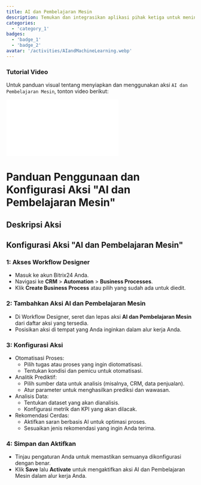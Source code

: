 ```yaml
---
title: AI dan Pembelajaran Mesin
description: Temukan dan integrasikan aplikasi pihak ketiga untuk meningkatkan bisnis Anda.
categories: 
  - 'category_1'
badges: 
  - 'badge_1'
  - 'badge_2'
avatar: '/activities/AIandMachineLearning.webp'
---
```

### Tutorial Video

Untuk panduan visual tentang menyiapkan dan menggunakan aksi `AI dan Pembelajaran Mesin`, tonton video berikut:

<iframe
  class="aspect-video w-full my-6 rounded shadow-md"
  src="//www.youtube.com/embed/OyzJd8BcTfY?feature=oembed&rel=0"
  frameborder="0"
  allow="accelerometer; autoplay; encrypted-media; gyroscope"
  allowfullscreen>
</iframe>

# Panduan Penggunaan dan Konfigurasi Aksi "AI dan Pembelajaran Mesin"

## Deskripsi Aksi

## **Konfigurasi Aksi "AI dan Pembelajaran Mesin"**

### 1: Akses Workflow Designer
- Masuk ke akun Bitrix24 Anda.
- Navigasi ke **CRM** > **Automation** > **Business Processes**.
- Klik **Create Business Process** atau pilih yang sudah ada untuk diedit.

### 2: Tambahkan Aksi AI dan Pembelajaran Mesin
- Di Workflow Designer, seret dan lepas aksi **AI dan Pembelajaran Mesin** dari daftar aksi yang tersedia.
- Posisikan aksi di tempat yang Anda inginkan dalam alur kerja Anda.

### 3: Konfigurasi Aksi
- Otomatisasi Proses:
  - Pilih tugas atau proses yang ingin diotomatisasi.
  - Tentukan kondisi dan pemicu untuk otomatisasi.
- Analitik Prediktif:
  - Pilih sumber data untuk analisis (misalnya, CRM, data penjualan).
  - Atur parameter untuk menghasilkan prediksi dan wawasan.
- Analisis Data:
  - Tentukan dataset yang akan dianalisis.
  - Konfigurasi metrik dan KPI yang akan dilacak.
- Rekomendasi Cerdas:
  - Aktifkan saran berbasis AI untuk optimasi proses.
  - Sesuaikan jenis rekomendasi yang ingin Anda terima.

### 4: Simpan dan Aktifkan
- Tinjau pengaturan Anda untuk memastikan semuanya dikonfigurasi dengan benar.
- Klik **Save** lalu **Activate** untuk mengaktifkan aksi AI dan Pembelajaran Mesin dalam alur kerja Anda.